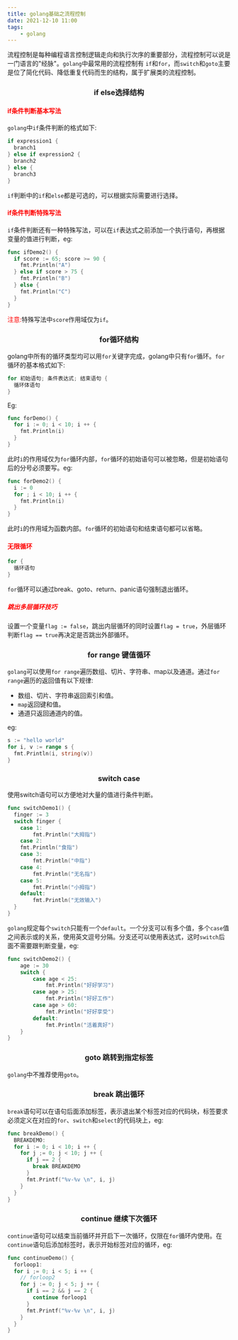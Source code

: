 ```yaml
---
title: golang基础之流程控制
date: 2021-12-10 11:00
tags:
    - golang
---
```


流程控制是每种编程语言控制逻辑走向和执行次序的重要部分，流程控制可以说是一门语言的"经脉"。`golang`中最常用的流程控制有 `if`和`for`，而`switch`和`goto`主要是位了简化代码、降低重复代码而生的结构，属于扩展类的流程控制。

### <center>if else选择结构<center>

#### <font color=red>if条件判断基本写法</font>

`golang`中`if`条件判断的格式如下:

```go
if expression1 {
  branch1
} else if expression2 {
  branch2
} else {
  branch3
}
```

`if`判断中的`if`和`else`都是可选的，可以根据实际需要进行选择。

#### <font color=red>if条件判断特殊写法</font>

`if`条件判断还有一种特殊写法，可以在`if`表达式之前添加一个执行语句，再根据变量的值进行判断，eg:

```go
func ifDemo2() {
  if score := 65; score >= 90 {
    fmt.Println("A")
  } else if score > 75 {
    fmt.Println("B")
  } else {
    fmt.Println("C")
  }
}
```

<font color=red>注意:</font>特殊写法中`score`作用域仅为`if`。

### <center>for循环结构</center>

golang中所有的循环类型均可以用`for`关键字完成，golang中只有`for`循环。`for`循环的基本格式如下:

```go
for 初始语句; 条件表达式; 结束语句 {
  循环体语句
}
```

Eg:

```go
func forDemo() {
  for i := 0; i < 10; i ++ {
    fmt.Println(i)
  }
}
```

此时`i`的作用域仅为`for`循环内部，`for`循环的初始语句可以被忽略，但是初始语句后的分号必须要写。eg:

```go
func forDemo2() {
  i := 0
  for ; i < 10; i ++ {
    fmt.Println(i)
  }
}
```

此时`i`的作用域为函数内部。`for`循环的初始语句和结束语句都可以省略。

#### <font color=red>无限循环</font>

```go
for {
  循环语句
}
```

`for`循环可以通过break、goto、return、panic语句强制退出循环。

##### <font color=red>跳出多层循环技巧</font>

设置一个变量`flag := false`，跳出内层循环的同时设置`flag = true`，外层循环判断`flag == true`再决定是否跳出外部循环。

### <center>for range 键值循环</center>

`golang`可以使用`for range`遍历数组、切片、字符串、map以及通道。通过`for range`遍历的返回值有以下规律:

- 数组、切片、字符串返回索引和值。
- `map`返回键和值。
- 通道只返回通道内的值。

eg:

```go
s := "hello world"
for i, v := range s {
  fmt.Println(i, string(v))
}
```

### <center>switch case</center>

使用switch语句可以方便地对大量的值进行条件判断。

```go
func switchDemo1() {
  finger := 3
  switch finger {
    case 1:
    	fmt.Println("大拇指")
  	case 2:
    fmt.Println("食指")
  	case 3:
    	fmt.Println("中指")
  	case 4:
    	fmt.Println("无名指")
    case 5:
    	fmt.Println("小拇指")
    default:
    	fmt.Println("无效输入")
  }
}
```

`golang`规定每个`switch`只能有一个`default`。一个分支可以有多个值，多个`case`值之间表示或的关系，使用英文逗号分隔。分支还可以使用表达式，这时`switch`后面不需要跟判断变量，eg:

```go
func switchDemo2() {
	age := 30
	switch {
		case age < 25:
			fmt.Println("好好学习")
		case age > 25:
			fmt.Println("好好工作")
		case age > 60:
			fmt.Println("好好享受")
		default:
			fmt.Println("活着真好")
	}
}
```

### <center>goto 跳转到指定标签</center>

`golang`中不推荐使用`goto`。

### <center>break 跳出循环</center>

`break`语句可以在语句后面添加标签，表示退出某个标签对应的代码块，标签要求必须定义在对应的`for`、`switch`和`select`的代码块上，eg:

```go
func breakDemo() {
  BREAKDEMO:
  for i := 0; i < 10; i ++ {
    for j ;= 0; j < 10; j ++ {
      if j == 2 {
        break BREAKDEMO
      }
      fmt.Printf("%v-%v \n", i, j)
    }
  }
}
```

### <center>continue 继续下次循环</center>

`continue`语句可以结束当前循环并开启下一次循环，仅限在`for`循环内使用。在`continue`语句后添加标签时，表示开始标签对应的循环，eg:

```go
func continueDemo() {
  forloop1:
  for i ;= 0; i < 5; i ++ {
    // forloop2
    for j := 0; j < 5; j ++ {
      if i == 2 && j == 2 {
        continue forloop1
      }
      fmt.Printf("%v-%v \n", i, j)
    }
  }
}
```

